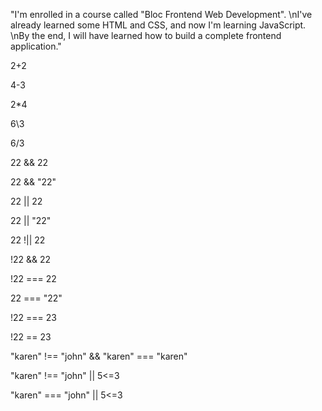 "I'm enrolled in a course called \"Bloc Frontend Web Development\". \nI've already learned some HTML and CSS, and now I'm learning JavaScript. \nBy the end, I will have learned how to build a complete frontend application."

2+2

4-3

2*4

6\3

6/3

22 && 22

22 && "22"

22 || 22

22 || "22"

22 !|| 22

!22 && 22

!22 === 22

22 === "22"

!22 === 23

!22 == 23

"karen" !== "john" && "karen" === "karen"

"karen" !== "john" || 5<=3

"karen" === "john" || 5<=3
